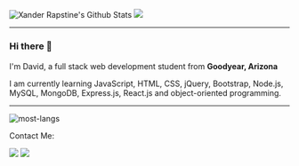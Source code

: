 <img src="https://github-readme-stats.vercel.app/api?username=Ukarimu1&show_icons=true&show_icons=true&theme=tokyonight" alt="Xander Rapstine's Github Stats"></img>
![](https://komarev.com/ghpvc/?username=DavidTJGriffin&color=blueviolet&style=flat-square)


---

### Hi there 👋


<p>I'm David, a full stack web development student from <b>Goodyear, Arizona</b>  <img src="https://emojipedia-us.s3.dualstack.us-west-1.amazonaws.com/thumbs/120/emojipedia/132/flag-for-arizona-usaz_1f3f4-e0075-e0073-e0061-e007a-e007f.png" height="16"/></p>
<p>I am currently learning JavaScript, HTML, CSS, jQuery, Bootstrap, Node.js, MySQL, MongoDB, Express.js, React.js and object-oriented programming.</p>

---

​![​most-langs​](https://github-readme-stats.vercel.app/api/top-langs/?username=DavidTJGriffin&hide=javascript,html&theme=radical&layout=compact)

Contact Me:

[![](https://img.shields.io/badge/linkedin-%230077B5.svg?&style=for-the-badge&logo=linkedin&logoColor=white)](https://www.linkedin.com/in/david-griffin-a51193195) [![](https://img.shields.io/badge/email-%238B89CC.svg?&style=for-the-badge&logo=protonmail&logoColor=white)](mailto:david.dtjg2001@gmail.com)



<!--
**Ukarimu1/Ukarimu1** is a ✨ _special_ ✨ repository because its `README.md` (this file) appears on your GitHub profile.

Here are some ideas to get you started:

- 🔭 I’m currently working on ...
- 🌱 I’m currently learning ...
- 👯 I’m looking to collaborate on ...
- 🤔 I’m looking for help with ...
- 💬 Ask me about ...
- 📫 How to reach me: ...
- 😄 Pronouns: ...
- ⚡ Fun fact: ...
-->
